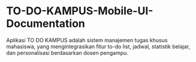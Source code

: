 # TO-DO-KAMPUS-Mobile-UI-Documentation
Aplikasi TO DO KAMPUS adalah sistem manajemen tugas khusus mahasiswa, yang mengintegrasikan fitur to-do list, jadwal, statistik belajar, dan personalisasi berdasarkan dosen pengampu.
